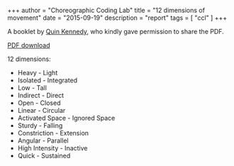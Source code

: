 +++
author = "Choreographic Coding Lab"
title = "12 dimensions of movement"
date = "2015-09-19"
description = "report"
tags = [ "ccl" ]
+++

A booklet by [Quin Kennedy](http://www.quinkennedy.com/), who kindly gave permission to share the PDF.

[PDF download](/pdfs/tq_InnerPages_0001.pdf)

12 dimensions:

* Heavy - Light
* Isolated - Integrated
* Low - Tall
* Indirect - Direct
* Open - Closed
* Linear - Circular
* Activated Space - Ignored Space
* Sturdy - Falling
* Constriction - Extension
* Angular - Parallel
* High Intensity - Inactive
* Quick - Sustained
